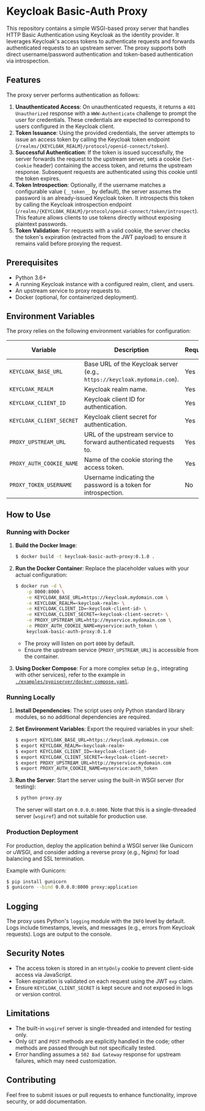 # Keycloak Basic-Auth Proxy

This repository contains a simple WSGI-based proxy server that handles HTTP Basic Authentication using Keycloak as the identity provider. It leverages Keycloak's access tokens to authenticate requests and forwards authenticated requests to an upstream server. The proxy supports both direct username/password authentication and token-based authentication via introspection.

## Features

The proxy server performs authentication as follows:

1. **Unauthenticated Access**: On unauthenticated requests, it returns a `401 Unauthorized` response with a `WWW-Authenticate` challenge to prompt the user for credentials. These credentials are expected to correspond to users configured in the Keycloak client.
2. **Token Issuance**: Using the provided credentials, the server attempts to issue an access token by calling the Keycloak token endpoint (`/realms/{KEYCLOAK_REALM}/protocol/openid-connect/token`).
3. **Successful Authentication**: If the token is issued successfully, the server forwards the request to the upstream server, sets a cookie (`Set-Cookie` header) containing the access token, and returns the upstream response. Subsequent requests are authenticated using this cookie until the token expires.
4. **Token Introspection**: Optionally, if the username matches a configurable value (`__token__` by default), the server assumes the password is an already-issued Keycloak token. It introspects this token by calling the Keycloak introspection endpoint (`/realms/{KEYCLOAK_REALM}/protocol/openid-connect/token/introspect`). This feature allows clients to use tokens directly without exposing plaintext passwords.
5. **Token Validation**: For requests with a valid cookie, the server checks the token's expiration (extracted from the JWT payload) to ensure it remains valid before proxying the request.

## Prerequisites

- Python 3.6+
- A running Keycloak instance with a configured realm, client, and users.
- An upstream service to proxy requests to.
- Docker (optional, for containerized deployment).

## Environment Variables

The proxy relies on the following environment variables for configuration:

| Variable                 | Description                                                                | Required | Default Value       |
|--------------------------|----------------------------------------------------------------------------|----------|---------------------|
| `KEYCLOAK_BASE_URL`      | Base URL of the Keycloak server (e.g., `https://keycloak.mydomain.com`).   | Yes      | N/A                 |
| `KEYCLOAK_REALM`         | Keycloak realm name.                                                       | Yes      | N/A                 |
| `KEYCLOAK_CLIENT_ID`     | Keycloak client ID for authentication.                                     | Yes      | N/A                 |
| `KEYCLOAK_CLIENT_SECRET` | Keycloak client secret for authentication.                                 | Yes      | N/A                 |
| `PROXY_UPSTREAM_URL`     | URL of the upstream service to forward authenticated requests to.          | Yes      | N/A                 |
| `PROXY_AUTH_COOKIE_NAME` | Name of the cookie storing the access token.                               | Yes      | N/A                 |
| `PROXY_TOKEN_USERNAME`   | Username indicating the password is a token for introspection.             | No       | `__token__`         |

## How to Use

### Running with Docker

1. **Build the Docker Image**:
   ```bash
   $ docker build -t keycloak-basic-auth-proxy:0.1.0 .
   ```

2. **Run the Docker Container**:
   Replace the placeholder values with your actual configuration:
   ```bash
   $ docker run -d \
       -p 8000:8000 \
       -e KEYCLOAK_BASE_URL=https://keycloak.mydomain.com \
       -e KEYCLOAK_REALM=<keycloak-realm> \
       -e KEYCLOAK_CLIENT_ID=<keycloak-client-id> \
       -e KEYCLOAK_CLIENT_SECRET=<keycloak-client-secret> \
       -e PROXY_UPSTREAM_URL=http://myservice.mydomain.com \
       -e PROXY_AUTH_COOKIE_NAME=myservice:auth_token \
       keycloak-basic-auth-proxy:0.1.0
   ```

   - The proxy will listen on port `8000` by default.
   - Ensure the upstream service (`PROXY_UPSTREAM_URL`) is accessible from the container.

3. **Using Docker Compose**:
   For a more complex setup (e.g., integrating with other services), refer to the example in [ `./examples/pypiserver/docker-compose.yaml`](./examples/pypiserver/docker-compose.yaml).

### Running Locally

1. **Install Dependencies**:
   The script uses only Python standard library modules, so no additional dependencies are required.

2. **Set Environment Variables**:
   Export the required variables in your shell:
   ```bash
   $ export KEYCLOAK_BASE_URL=https://keycloak.mydomain.com
   $ export KEYCLOAK_REALM=<keycloak-realm>
   $ export KEYCLOAK_CLIENT_ID=<keycloak-client-id>
   $ export KEYCLOAK_CLIENT_SECRET=<keycloak-client-secret>
   $ export PROXY_UPSTREAM_URL=http://myservice.mydomain.com
   $ export PROXY_AUTH_COOKIE_NAME=myservice:auth_token
   ```

3. **Run the Server**:
   Start the server using the built-in WSGI server (for testing):
   ```bash
   $ python proxy.py
   ```
   The server will start on `0.0.0.0:8000`. Note that this is a single-threaded server (`wsgiref`) and not suitable for production use.

### Production Deployment

For production, deploy the application behind a WSGI server like Gunicorn or uWSGI, and consider adding a reverse proxy (e.g., Nginx) for load balancing and SSL termination.

Example with Gunicorn:
```bash
$ pip install gunicorn
$ gunicorn --bind 0.0.0.0:8000 proxy:application
```

## Logging

The proxy uses Python's `logging` module with the `INFO` level by default. Logs include timestamps, levels, and messages (e.g., errors from Keycloak requests). Logs are output to the console.

## Security Notes

- The access token is stored in an `HttpOnly` cookie to prevent client-side access via JavaScript.
- Token expiration is validated on each request using the JWT `exp` claim.
- Ensure `KEYCLOAK_CLIENT_SECRET` is kept secure and not exposed in logs or version control.

## Limitations

- The built-in `wsgiref` server is single-threaded and intended for testing only.
- Only `GET` and `POST` methods are explicitly handled in the code; other methods are passed through but not specifically tested.
- Error handling assumes a `502 Bad Gateway` response for upstream failures, which may need customization.

## Contributing

Feel free to submit issues or pull requests to enhance functionality, improve security, or add documentation.

